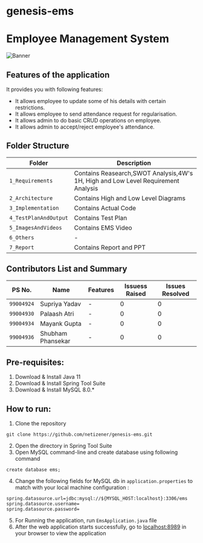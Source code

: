 # genesis-ems
# Employee Management System





![Banner](https://github.com/netizener/genesis-ems/blob/main/5_ImagesAndVideos/images/EMS_Banner.png)





## Features of the application
It provides you with following features:
* It allows employee to update some of his details with certain restrictions.
* It allows employee to send attendance request for regularisation.
* It allows admin to do basic CRUD operations on employee.
* It allows admin to accept/reject employee's attendance.








## Folder Structure
Folder             | Description
-------------------| -----------------------------------------
`1_Requirements`      | Contains Reasearch,SWOT Analysis,4W's 1H, High and Low Level Requirement Analysis
`2_Architecture`      | Contains High and Low Level Diagrams
`3_Implementation`    | Contains Actual Code
`4_TestPlanAndOutput` | Contains Test Plan
`5_ImagesAndVideos`   | Contains EMS Video
`6_Others`            | -
`7_Report`            | Contains Report and PPT 











## Contributors List and Summary
PS No. |  Name   |    Features    | Issuess Raised |Issues Resolved|
---------|-------------|----------------|----------------|---------------
`99004924` | Supriya Yadav  | - | 0   | 0  
`99004930` | Palaash Atri  | - | 0   | 0  
`99004934` | Mayank Gupta  | - | 0   | 0  
`99004936` | Shubham Phansekar  | - | 0   | 0  




## Pre-requisites:

 1. Download & Install Java 11
 2. Download & Install Spring Tool Suite
 3. Download & Install MySQL 8.0.* 
  

## How to run:

 1. Clone the repository
  ```
  git clone https://github.com/netizener/genesis-ems.git
  ```
 2. Open the directory in Spring Tool Suite
 3. Open MySQL command-line and create database using following command
  ```
  create database ems;
  ```

 4. Change the following fields for MySQL db in `application.properties` to match with your local machine configuration :
 ```
spring.datasource.url=jdbc:mysql://${MYSQL_HOST:localhost}:3306/ems
spring.datasource.username=
spring.datasource.password=
 ```
 5. For Running the application, run `EmsApplication.java` file
 6. After the web application starts successfully, go to [localhost:8989](http://localhost:8989) in your browser to view the application




